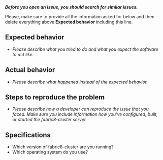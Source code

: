 ***Before you open an issue, you should search for similar issues.***

Please, make sure to provide all the information asked for below and then delete everything above **Expected behavior** including this line.

## Expected behavior

* *Please describe what you tried to do and what you expect the software to act like.*

## Actual behavior

* *Please describe what happened instead of the expected behavior.*

## Steps to reproduce the problem

* *Please describe how a developer can reproduce the issue that you faced. Make sure you include information how you've configured, built, or started the fabric8-cluster server.*

## Specifications

* Which version of fabric8-cluster are you running?
* Which operating system do you use?

